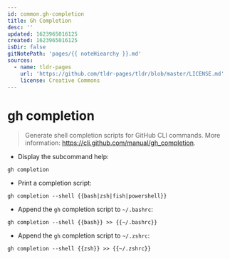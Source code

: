 ```yaml
---
id: common.gh-completion
title: Gh Completion
desc: ''
updated: 1623965016125
created: 1623965016125
isDir: false
gitNotePath: 'pages/{{ noteHiearchy }}.md'
sources:
  - name: tldr-pages
    url: 'https://github.com/tldr-pages/tldr/blob/master/LICENSE.md'
    license: Creative Commons
---
```

# gh completion

> Generate shell completion scripts for GitHub CLI commands.
> More information: <https://cli.github.com/manual/gh_completion>.

- Display the subcommand help:

`gh completion`

- Print a completion script:

`gh completion --shell {{bash|zsh|fish|powershell}}`

- Append the `gh` completion script to `~/.bashrc`:

`gh completion --shell {{bash}} >> {{~/.bashrc}}`

- Append the `gh` completion script to `~/.zshrc`:

`gh completion --shell {{zsh}} >> {{~/.zshrc}}`


